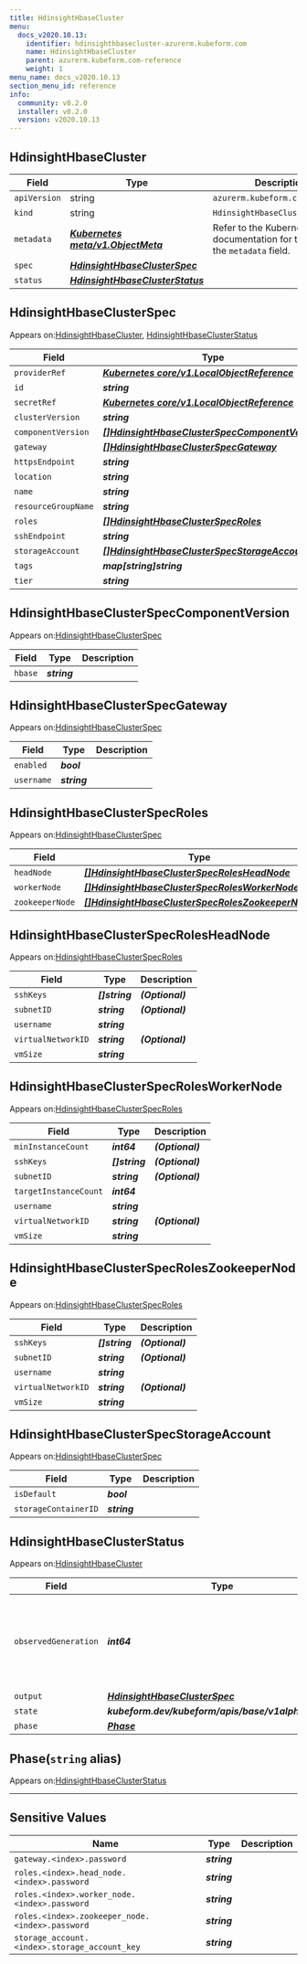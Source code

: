 ```yaml
---
title: HdinsightHbaseCluster
menu:
  docs_v2020.10.13:
    identifier: hdinsighthbasecluster-azurerm.kubeform.com
    name: HdinsightHbaseCluster
    parent: azurerm.kubeform.com-reference
    weight: 1
menu_name: docs_v2020.10.13
section_menu_id: reference
info:
  community: v0.2.0
  installer: v0.2.0
  version: v2020.10.13
---
```


## HdinsightHbaseCluster
| Field | Type | Description |
| ------ | ----- | ----------- |
| `apiVersion` | string | `azurerm.kubeform.com/v1alpha1` |
|    `kind` | string | `HdinsightHbaseCluster` |
| `metadata` | ***[Kubernetes meta/v1.ObjectMeta](https://kubernetes.io/docs/reference/generated/kubernetes-api/v1.13/#objectmeta-v1-meta)***|Refer to the Kubernetes API documentation for the fields of the `metadata` field.|
| `spec` | ***[HdinsightHbaseClusterSpec](#hdinsighthbaseclusterspec)***||
| `status` | ***[HdinsightHbaseClusterStatus](#hdinsighthbaseclusterstatus)***||
## HdinsightHbaseClusterSpec

Appears on:[HdinsightHbaseCluster](#hdinsighthbasecluster), [HdinsightHbaseClusterStatus](#hdinsighthbaseclusterstatus)

| Field | Type | Description |
| ------ | ----- | ----------- |
| `providerRef` | ***[Kubernetes core/v1.LocalObjectReference](https://kubernetes.io/docs/reference/generated/kubernetes-api/v1.13/#localobjectreference-v1-core)***||
| `id` | ***string***||
| `secretRef` | ***[Kubernetes core/v1.LocalObjectReference](https://kubernetes.io/docs/reference/generated/kubernetes-api/v1.13/#localobjectreference-v1-core)***||
| `clusterVersion` | ***string***||
| `componentVersion` | ***[[]HdinsightHbaseClusterSpecComponentVersion](#hdinsighthbaseclusterspeccomponentversion)***||
| `gateway` | ***[[]HdinsightHbaseClusterSpecGateway](#hdinsighthbaseclusterspecgateway)***||
| `httpsEndpoint` | ***string***| ***(Optional)*** |
| `location` | ***string***||
| `name` | ***string***||
| `resourceGroupName` | ***string***||
| `roles` | ***[[]HdinsightHbaseClusterSpecRoles](#hdinsighthbaseclusterspecroles)***||
| `sshEndpoint` | ***string***| ***(Optional)*** |
| `storageAccount` | ***[[]HdinsightHbaseClusterSpecStorageAccount](#hdinsighthbaseclusterspecstorageaccount)***||
| `tags` | ***map[string]string***| ***(Optional)*** |
| `tier` | ***string***||
## HdinsightHbaseClusterSpecComponentVersion

Appears on:[HdinsightHbaseClusterSpec](#hdinsighthbaseclusterspec)

| Field | Type | Description |
| ------ | ----- | ----------- |
| `hbase` | ***string***||
## HdinsightHbaseClusterSpecGateway

Appears on:[HdinsightHbaseClusterSpec](#hdinsighthbaseclusterspec)

| Field | Type | Description |
| ------ | ----- | ----------- |
| `enabled` | ***bool***||
| `username` | ***string***||
## HdinsightHbaseClusterSpecRoles

Appears on:[HdinsightHbaseClusterSpec](#hdinsighthbaseclusterspec)

| Field | Type | Description |
| ------ | ----- | ----------- |
| `headNode` | ***[[]HdinsightHbaseClusterSpecRolesHeadNode](#hdinsighthbaseclusterspecrolesheadnode)***||
| `workerNode` | ***[[]HdinsightHbaseClusterSpecRolesWorkerNode](#hdinsighthbaseclusterspecrolesworkernode)***||
| `zookeeperNode` | ***[[]HdinsightHbaseClusterSpecRolesZookeeperNode](#hdinsighthbaseclusterspecroleszookeepernode)***||
## HdinsightHbaseClusterSpecRolesHeadNode

Appears on:[HdinsightHbaseClusterSpecRoles](#hdinsighthbaseclusterspecroles)

| Field | Type | Description |
| ------ | ----- | ----------- |
| `sshKeys` | ***[]string***| ***(Optional)*** |
| `subnetID` | ***string***| ***(Optional)*** |
| `username` | ***string***||
| `virtualNetworkID` | ***string***| ***(Optional)*** |
| `vmSize` | ***string***||
## HdinsightHbaseClusterSpecRolesWorkerNode

Appears on:[HdinsightHbaseClusterSpecRoles](#hdinsighthbaseclusterspecroles)

| Field | Type | Description |
| ------ | ----- | ----------- |
| `minInstanceCount` | ***int64***| ***(Optional)*** |
| `sshKeys` | ***[]string***| ***(Optional)*** |
| `subnetID` | ***string***| ***(Optional)*** |
| `targetInstanceCount` | ***int64***||
| `username` | ***string***||
| `virtualNetworkID` | ***string***| ***(Optional)*** |
| `vmSize` | ***string***||
## HdinsightHbaseClusterSpecRolesZookeeperNode

Appears on:[HdinsightHbaseClusterSpecRoles](#hdinsighthbaseclusterspecroles)

| Field | Type | Description |
| ------ | ----- | ----------- |
| `sshKeys` | ***[]string***| ***(Optional)*** |
| `subnetID` | ***string***| ***(Optional)*** |
| `username` | ***string***||
| `virtualNetworkID` | ***string***| ***(Optional)*** |
| `vmSize` | ***string***||
## HdinsightHbaseClusterSpecStorageAccount

Appears on:[HdinsightHbaseClusterSpec](#hdinsighthbaseclusterspec)

| Field | Type | Description |
| ------ | ----- | ----------- |
| `isDefault` | ***bool***||
| `storageContainerID` | ***string***||
## HdinsightHbaseClusterStatus

Appears on:[HdinsightHbaseCluster](#hdinsighthbasecluster)

| Field | Type | Description |
| ------ | ----- | ----------- |
| `observedGeneration` | ***int64***| ***(Optional)*** Resource generation, which is updated on mutation by the API Server.|
| `output` | ***[HdinsightHbaseClusterSpec](#hdinsighthbaseclusterspec)***| ***(Optional)*** |
| `state` | ***kubeform.dev/kubeform/apis/base/v1alpha1.State***| ***(Optional)*** |
| `phase` | ***[Phase](#phase)***| ***(Optional)*** |
## Phase(`string` alias)

Appears on:[HdinsightHbaseClusterStatus](#hdinsighthbaseclusterstatus)

---
## Sensitive Values
| Name | Type | Description |
|------|------|-------------|
| `gateway.<index>.password` | ***string*** ||
| `roles.<index>.head_node.<index>.password` | ***string*** ||
| `roles.<index>.worker_node.<index>.password` | ***string*** ||
| `roles.<index>.zookeeper_node.<index>.password` | ***string*** ||
| `storage_account.<index>.storage_account_key` | ***string*** ||
